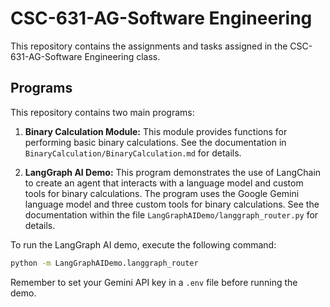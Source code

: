 # CSC-631-AG-Software Engineering

This repository contains the assignments and tasks assigned in the CSC-631-AG-Software Engineering class.

## Programs

This repository contains two main programs:

1.  **Binary Calculation Module:** This module provides functions for performing basic binary calculations. See the documentation in `BinaryCalculation/BinaryCalculation.md` for details.

2.  **LangGraph AI Demo:** This program demonstrates the use of LangChain to create an agent that interacts with a language model and custom tools for binary calculations. The program uses the Google Gemini language model and three custom tools for binary calculations. See the documentation within the file `LangGraphAIDemo/langgraph_router.py` for details.

To run the LangGraph AI demo, execute the following command:

```bash
python -m LangGraphAIDemo.langgraph_router
```

Remember to set your Gemini API key in a `.env` file before running the demo.
